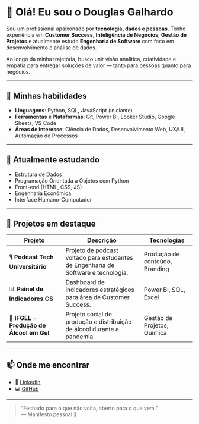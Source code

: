 # 👋 Olá! Eu sou o Douglas Galhardo

Sou um profissional apaixonado por **tecnologia, dados e pessoas**. Tenho experiência em **Customer Success**, **Inteligência de Negócios**, **Gestão de Projetos** e atualmente estudo **Engenharia de Software** com foco em desenvolvimento e análise de dados.

Ao longo da minha trajetória, busco unir visão analítica, criatividade e empatia para entregar soluções de valor — tanto para pessoas quanto para negócios.

---

## 🚀 Minhas habilidades

- **Linguagens**: Python, SQL, JavaScript (iniciante)
- **Ferramentas e Plataformas**: Git, Power BI, Looker Studio, Google Sheets, VS Code
- **Áreas de interesse**: Ciência de Dados, Desenvolvimento Web, UX/UI, Automação de Processos

---

## 🌱 Atualmente estudando

- Estrutura de Dados  
- Programação Orientada a Objetos com Python  
- Front-end (HTML, CSS, JS)  
- Engenharia Econômica  
- Interface Humano-Computador  

---

## 🧠 Projetos em destaque

| Projeto | Descrição | Tecnologias |
|--------|------------|--------------|
| 🎙️ **Podcast Tech Universitário** | Projeto de podcast voltado para estudantes de Engenharia de Software e tecnologia. | Produção de conteúdo, Branding |
| 📊 **Painel de Indicadores CS** | Dashboard de indicadores estratégicos para área de Customer Success. | Power BI, SQL, Excel |
| 🧪 **IFGEL - Produção de Álcool em Gel** | Projeto social de produção e distribuição de álcool durante a pandemia. | Gestão de Projetos, Química |

---

## 📫 Onde me encontrar

- 💼 [LinkedIn](https://www.linkedin.com/in/douglasgalhardo/)  
- 💻 [GitHub](https://github.com/douglasgalhardo)  

---

> “Fechado para o que não volta, aberto para o que vem.”  
> — Manifesto pessoal 🌟
